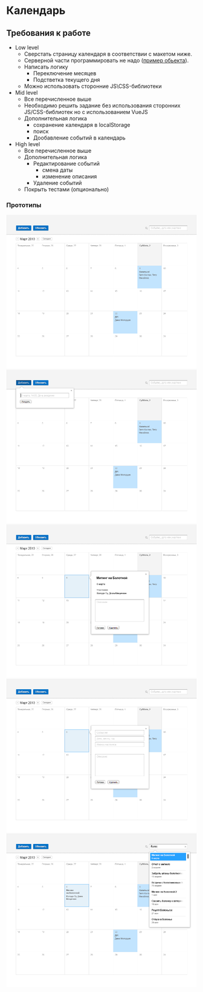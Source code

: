 # Календарь

## Требования к работе

* Low level
    * Сверстать страницу календаря в соответствии с макетом ниже.
    * Серверной части программировать не надо ([пример обьекта](assets/events.json)).
    * Написать логику
        * Переключение месяцев
        * Подстветка текущего дня
    * Можно использовать сторонние JS\CSS-библиотеки
* Mid level
    * Все перечисленное выше
    * Необходимо решить задание без использования сторонних JS/CSS-библиотек но с использованием VueJS
    * Дополнительная логика
        * сохранение календаря в localStorage
        * поиск
        * Дообавление событий в календарь
* High level
    * Все перечисленное выше
    * Дополнительная логика
        * Редактирование событий
            * смена даты
            * изменение описания
        * Удаление событий
    * Покрыть тестами (опционально)

### Прототипы

![prototype](assets/1.png)
![prototype](assets/2.png)
![prototype](assets/3.png)
![prototype](assets/4.png)
![prototype](assets/5.png)